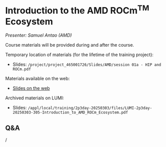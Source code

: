 # Introduction to the AMD ROCm<sup>TM</sup> Ecosystem

<!-- Cannot do in full italics as the ã is misplaced which is likely an mkdocs bug. -->
*Presenter: Samuel Antao (AMD)*

Course materials will be provided during and after the course.

<!--
<video src="https://462000265.lumidata.eu/2p3day-20250303/recordings/305-Introduction_to_AMD_ROCm_Ecosystem.mp4" controls="controls"></video>
-->

Temporary location of materials (for the lifetime of the training project):

-   Slides: `/project/project_465001726/Slides/AMD/session 01a - HIP and ROCm.pdf`

Materials available on the web:

-   [Slides on the web](https://462000265.lumidata.eu/2p3day-20250303/files/LUMI-2p3day-20250303-305-Introduction_to_AMD_ROCm_Ecosystem.pdf)

<!--
-    [Extra slides on HIP optimisation not discussed in the talk](https://462000265.lumidata.eu/2p3day-20250303/files/LUMI-2p3day-20250303-305_Extra_HIP_Optimization.pdf)
-->

Archived materials on LUMI:

-   Slides: `/appl/local/training/2p3day-20250303/files/LUMI-2p3day-20250303-305-Introduction_to_AMD_ROCm_Ecosystem.pdf`

<!--
-   Extra slides: `/appl/local/training/2p3day-20250303/files/LUMI-2p3day-20250303-305_Extra_HIP_Optimization.pdf`

-   Recording: `/appl/local/training/2p3day-20250303/recordings/305-Introduction_to_AMD_ROCm_Ecosystem.mp4`
-->


## Q&A

/

